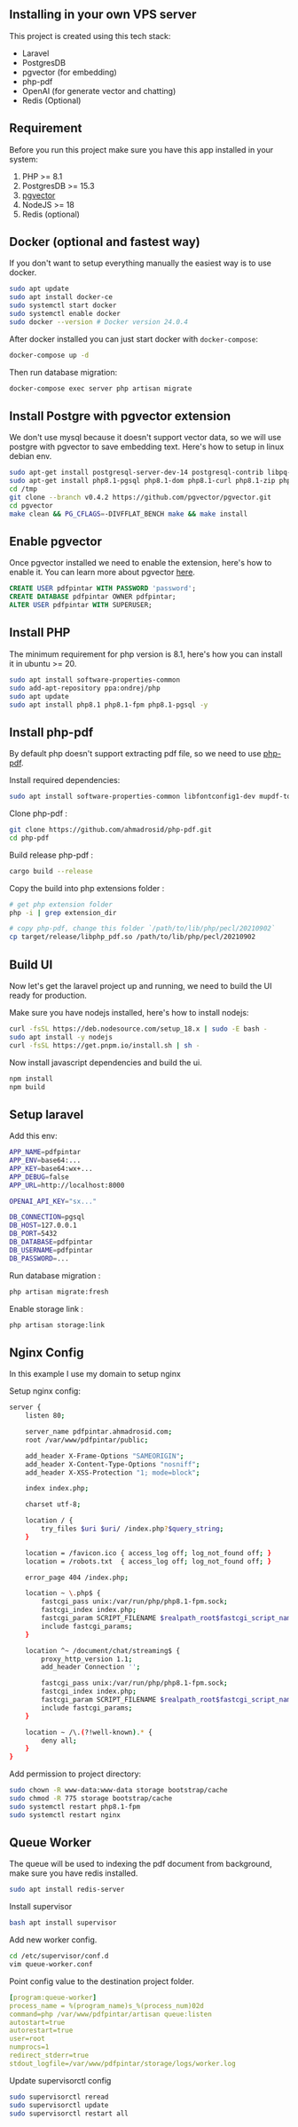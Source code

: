 ## Installing in your own VPS server

This project is created using this tech stack:

-   Laravel
-   PostgresDB
-   pgvector (for embedding)
-   php-pdf
-   OpenAI (for generate vector and chatting)
-   Redis (Optional)

## Requirement

Before you run this project make sure you have this app installed in your system:

1. PHP >= 8.1
1. PostgresDB >= 15.3
1. [pgvector](https://github.com/pgvector/pgvector)
1. NodeJS >= 18
1. Redis (optional)

## Docker (optional and fastest way)

If you don't want to setup everything manually the easiest way is to use docker.

```bash
sudo apt update
sudo apt install docker-ce
sudo systemctl start docker
sudo systemctl enable docker
sudo docker --version # Docker version 24.0.4
```

After docker installed you can just start docker with `docker-compose`:

```bash
docker-compose up -d
```

Then run database migration:

```bash
docker-compose exec server php artisan migrate
```

## Install Postgre with pgvector extension

We don't use mysql because it doesn't support vector data, so we will use postgre with pgvector to save embedding text. Here's how to setup in linux debian env.

```bash
sudo apt-get install postgresql-server-dev-14 postgresql-contrib libpq-dev gcc make -y
sudo apt-get install php8.1-pgsql php8.1-dom php8.1-curl php8.1-zip php8.1-redis
cd /tmp
git clone --branch v0.4.2 https://github.com/pgvector/pgvector.git
cd pgvector
make clean && PG_CFLAGS=-DIVFFLAT_BENCH make && make install
```

## Enable pgvector

Once pgvector installed we need to enable the extension, here's how to enable it. You can learn more about pgvector [here](https://github.com/pgvector/pgvector).

```sql
CREATE USER pdfpintar WITH PASSWORD 'password';
CREATE DATABASE pdfpintar OWNER pdfpintar;
ALTER USER pdfpintar WITH SUPERUSER;
```

## Install PHP

The minimum requirement for php version is 8.1, here's how you can install it in ubuntu >= 20.

```bash
sudo apt install software-properties-common
sudo add-apt-repository ppa:ondrej/php
sudo apt update
sudo apt install php8.1 php8.1-fpm php8.1-pgsql -y
```

## Install php-pdf

By default php doesn't support extracting pdf file, so we need to use [php-pdf](https://github.com/ahmadrosid/php-pdf).

Install required dependencies:

```bash
sudo apt install software-properties-common libfontconfig1-dev mupdf-tools gperf clang php8.1-dev build-essential autoconf unzip
```

Clone php-pdf :

```bash
git clone https://github.com/ahmadrosid/php-pdf.git
cd php-pdf
```

Build release php-pdf :

```bash
cargo build --release
```

Copy the build into php extensions folder :

```bash
# get php extension folder
php -i | grep extension_dir

# copy php-pdf, change this folder `/path/to/lib/php/pecl/20210902`
cp target/release/libphp_pdf.so /path/to/lib/php/pecl/20210902
```

## Build UI

Now let's get the laravel project up and running, we need to build the UI ready for production.

Make sure you have nodejs installed, here's how to install nodejs:

```bash
curl -fsSL https://deb.nodesource.com/setup_18.x | sudo -E bash -
sudo apt install -y nodejs
curl -fsSL https://get.pnpm.io/install.sh | sh -
```

Now install javascript dependencies and build the ui.

```bash
npm install
npm build
```

## Setup laravel

Add this env:

```bash
APP_NAME=pdfpintar
APP_ENV=base64:...
APP_KEY=base64:wx+...
APP_DEBUG=false
APP_URL=http://localhost:8000

OPENAI_API_KEY="sx..."

DB_CONNECTION=pgsql
DB_HOST=127.0.0.1
DB_PORT=5432
DB_DATABASE=pdfpintar
DB_USERNAME=pdfpintar
DB_PASSWORD=...
```

Run database migration :

```bash
php artisan migrate:fresh
```

Enable storage link :

```bash
php artisan storage:link
```

## Nginx Config

In this example I use my domain to setup nginx

Setup nginx config:

```bash
server {
    listen 80;

    server_name pdfpintar.ahmadrosid.com;
    root /var/www/pdfpintar/public;

    add_header X-Frame-Options "SAMEORIGIN";
    add_header X-Content-Type-Options "nosniff";
    add_header X-XSS-Protection "1; mode=block";

    index index.php;

    charset utf-8;

    location / {
        try_files $uri $uri/ /index.php?$query_string;
    }

    location = /favicon.ico { access_log off; log_not_found off; }
    location = /robots.txt  { access_log off; log_not_found off; }

    error_page 404 /index.php;

    location ~ \.php$ {
        fastcgi_pass unix:/var/run/php/php8.1-fpm.sock;
        fastcgi_index index.php;
        fastcgi_param SCRIPT_FILENAME $realpath_root$fastcgi_script_name;
        include fastcgi_params;
    }

    location ^~ /document/chat/streaming$ {
        proxy_http_version 1.1;
        add_header Connection '';

        fastcgi_pass unix:/var/run/php/php8.1-fpm.sock;
        fastcgi_index index.php;
        fastcgi_param SCRIPT_FILENAME $realpath_root$fastcgi_script_name;
        include fastcgi_params;
    }

    location ~ /\.(?!well-known).* {
        deny all;
    }
}
```

Add permission to project directory:

```bash
sudo chown -R www-data:www-data storage bootstrap/cache
sudo chmod -R 775 storage bootstrap/cache
sudo systemctl restart php8.1-fpm
sudo systemctl restart nginx
```

## Queue Worker

The queue will be used to indexing the pdf document from background, make sure you have redis installed.

```bash
sudo apt install redis-server
```

Install supervisor

```bash
bash apt install supervisor
```

Add new worker config.

```bash
cd /etc/supervisor/conf.d
vim queue-worker.conf
```

Point config value to the destination project folder.

```yaml
[program:queue-worker]
process_name = %(program_name)s_%(process_num)02d
command=php /var/www/pdfpintar/artisan queue:listen
autostart=true
autorestart=true
user=root
numprocs=1
redirect_stderr=true
stdout_logfile=/var/www/pdfpintar/storage/logs/worker.log
```

Update supervisorctl config

```bash
sudo supervisorctl reread
sudo supervisorctl update
sudo supervisorctl restart all
```
